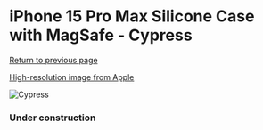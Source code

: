 # iPhone 15 Pro Max Silicone Case with MagSafe - Cypress

[Return to previous page](/iphone_15)

[High-resolution image from Apple](https://store.storeimages.cdn-apple.com/8756/as-images.apple.com/is/MT1X3?wid=4500&hei=4500&fmt=png)

<div style="width: 384px"><img src="/everypreview/MT1X3.png" alt="Cypress"></div>

### Under construction
